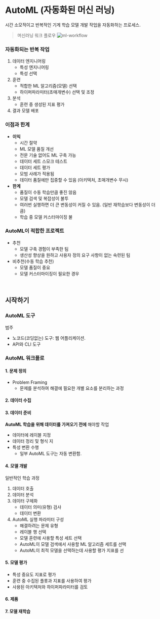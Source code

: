 # AutoML (자동화된 머신 러닝)
시간 소모적이고 반복적인 기계 학습 모델 개발 작업을 자동화하는 프로세스.  

> 머신러닝 워크 플로우
![ml-workflow](https://github.com/user-attachments/assets/fd010760-d50a-48c0-925a-a9e2d53e9230)

### 자동화되는 반복 작업
  1. 데이터 엔지니어링
      - 특성 엔지니어링
      - 특성 선택
  2. 훈련
      - 적합한 ML 알고리즘(모델) 선택
      - 하이퍼파라미터(초매개변수) 선택 및 조정
  3. 분석
      - 훈련 중 생성된 지표 평가
  4. 결과 모델 배포
 
### 이점과 한계
- **이익**
  - 시간 절약
  - ML 모델 품질 개선
  - 전문 기술 없어도 ML 구축 가능
  - 데이터 세트 스모크 테스트
  - 데이터 세트 평가
  - 모범 사례가 적용됨
  - 데이터 품질에만 집중할 수 있음 (아키텍처, 초매개변수 무시)
- **한계**
    - 품질이 수동 학습만큼 좋진 않음
    - 모델 검색 및 복잡성이 불투
    - 여러번 실행하면 더 큰 변동성이 커질 수 있음. (일반 재학습보다 변동성이 더 큼)
    - 학습 중 모델 커스터마이징 불

### AutoML이 적합한 프로젝트
- 추천
    - 모델 구축 경험이 부족한 팀
    - 생산성 향상을 원하고 사용자 정의 요구 사항이 없는 숙련된 팀
- 비추천(수동 학습 추천)
    - 모델 품질이 중요
    - 모델 커스터마이징이 필요한 경우
 
<br>

## 시작하기
### AutoML 도구
범주
- 노코드(코딩없는) 도구: 웹 어플리케이션.
- API와 CLI 도구

### AutoML 워크플로
#### 1. 문제 정의
- Problem Framing
  - 문제를 분석하여 해결에 필요한 개별 요소를 분리하는 과정  

#### 2. 데이터 수집
#### 3. 데이터 준비
**AutoML 학습을 위해 데이터를 가져오기 전에** 해야할 작업
- 데이터에 레이블 지정
- 데이터 정리 및 형식 지
- 특성 변환 수행
  - 일부 AutoML 도구는 자동 변환함.

#### 4. 모델 개발
일반적인 학습 과정
  1. 데이터 호출
  2. 데이터 분석
  3. 데이터 구체화
     - 데이터 의미(유형) 검사
     - 데이터 변환
  5. AutoML 실행 파라미터 구성
     - 해결하려는 문제 유형
     - 레이블 행 선택
     - 모델 훈련에 사용할 특성 세트 선택
     - AutoML이 모델 검색에서 사용할 ML 알고리즘 세트를 선택
     - AutoML이 최적 모델을 선택하는데 사용할 평가 지표를 선

#### 5. 모델 평가
- 특성 중요도 지표로 평가
- 훈련 중 수집된 플롯과 지표를 사용하여 평가
- 사용된 아키텍처와 하이퍼파라미터를 검토

#### 6. 제품
#### 7. 모델 재학습
